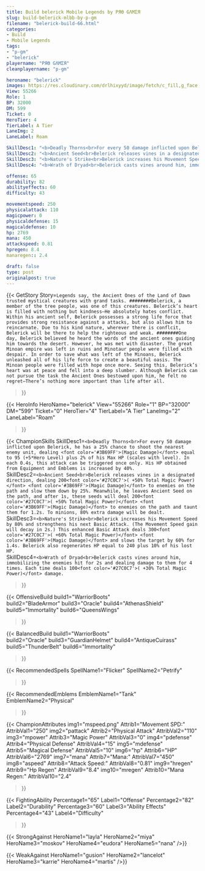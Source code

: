 ```yaml
---
title: Build belerick Mobile Legends by PЯӨ GΛMΣЯ
slug: build-belerick-mlbb-by-p-gm
filename: "belerick-build-66.html"
categories: 
- Build 
- Mobile Legends
tags: 
- "p-gm"
- "belerick"
playername: "PЯӨ GΛMΣЯ"
cleanplayername: "p-gm"

heroname: "belerick"
images: https://res.cloudinary.com/drlhixyyd/image/fetch/c_fill,g_face,f_auto/https://cdn2-build.mobagenie.my.id/p/images/banner/full/belerick.jpg
View: 55266 
Role: 1 
BP: 32000
DM: 599 
Ticket: 0 
HeroTier: 4 
TierLabel: A Tier 
LaneImg: 2
LaneLabel: Roam 

SkillDesc1: "<b>Deadly Thorns<br>For every 50 damage inflicted upon Belerick, he has a 25% chance to shoot the nearest enemy unit, dealing <font color='#3B69FF'>(Magic Damage)</font> equal to 95 (+5*Hero Level) plus 2% of his Max HP (scales with level). In each 0.4s, this attack can be triggered once only. His HP obtained from Equipment and Emblems is increased by 40%."   
SkillDesc2: "<b>Ancient Seed<br>Belerick releases vines in a designated direction, dealing 200<font color='#27C0C7'>( +50% Total Magic Power)</font> <font color='#3B69FF'>(Magic Damage)</font> to enemies on the path and slow them down by 25%. Meanwhile, he leaves Ancient Seed on the path, and after 1s, these seeds will deal 200<font color='#27C0C7'>( +50% Total Magic Power)</font> <font color='#3B69FF'>(Magic Damage)</font> to enemies on the path and taunt them for 1.2s. To minions, 80% extra damage will be dealt."   
SkillDesc3: "<b>Nature's Strike<br>Belerick increases his Movement Speed by 80% and strengthens his next Basic Attack. (The Movement Speed gain will decay in 2s.) This enhanced Basic Attack deals 300<font color='#27C0C7'>( +60% Total Magic Power)</font> <font color='#3B69FF'>(Magic Damage)</font> and slows the target by 60% for 1.4s. Belerick also regenerates HP equal to 240 plus 10% of his lost HP."   
SkillDesc4: "<b>Wrath of Dryad<br>Belerick casts vines around him, immobilizing the enemies hit for 2s and dealing damage to them for 4 times. Each time deals 100<font color='#27C0C7'>( +30% Total Magic Power)</font> damage."  

offense: 65 
durability: 82 
abilityeffects: 60 
difficulty: 43 

movementspeed: 250
physicalattack: 110
magicpower: 0
physicaldefense: 15
magicaldefense: 10
hp: 2769
mana: 450
attackspeed: 0.81
hpregen: 8.4
manaregen:: 2.4

draft: false
type: post
originalpost: true
---
```



{{< GetStory 
Story=` Legends say, the Ancient Ones of the Land of Dawn trusted mystical creatures with grand tasks. ########Belerick, a member of the tree people, was one of this creatures. Belerick’s heart is filled with nothing but kindness—He absolutely hates conflict. Within his ancient self, Belerick possesses a strong life force that provides strong resistance against a attacks, but also allows him to reincarnate. Due to his kind nature, wherever there is conflcit, Belerick will be there to help the righteous and weak. ########One day, Belerick believed he heard the words of the ancient ones guiding him towards the desert. However, he was met with disaster. The great Minoan empire was left in ruins and Minotaur people were filled with despair. In order to save what was left of the Minoans, Belerick unleashed all of his life force to create a beautiful oasis. The Minoan people were filled with hope once more. Seeing this, Belerick’s heart was at peace and fell into a deep slumber. Although Belerick can not pursue the task the Ancient Ones bestowed upon him, he felt no regret—There’s nothing more important than life after all. ` 
>}}

{{< HeroInfo 
HeroName="belerick" 
View="55266" 
Role="1" 
BP="32000" 
DM="599" 
Ticket="0" 
HeroTier="4" 
TierLabel="A Tier" 
LaneImg="2" 
LaneLabel="Roam" 
>}}
 
{{< ChampionSkills 
SkillDesc1=`<b>Deadly Thorns<br>For every 50 damage inflicted upon Belerick, he has a 25% chance to shoot the nearest enemy unit, dealing <font color='#3B69FF'>(Magic Damage)</font> equal to 95 (+5*Hero Level) plus 2% of his Max HP (scales with level). In each 0.4s, this attack can be triggered once only. His HP obtained from Equipment and Emblems is increased by 40%.`   
SkillDesc2=`<b>Ancient Seed<br>Belerick releases vines in a designated direction, dealing 200<font color='#27C0C7'>( +50% Total Magic Power)</font> <font color='#3B69FF'>(Magic Damage)</font> to enemies on the path and slow them down by 25%. Meanwhile, he leaves Ancient Seed on the path, and after 1s, these seeds will deal 200<font color='#27C0C7'>( +50% Total Magic Power)</font> <font color='#3B69FF'>(Magic Damage)</font> to enemies on the path and taunt them for 1.2s. To minions, 80% extra damage will be dealt.`   
SkillDesc3=`<b>Nature's Strike<br>Belerick increases his Movement Speed by 80% and strengthens his next Basic Attack. (The Movement Speed gain will decay in 2s.) This enhanced Basic Attack deals 300<font color='#27C0C7'>( +60% Total Magic Power)</font> <font color='#3B69FF'>(Magic Damage)</font> and slows the target by 60% for 1.4s. Belerick also regenerates HP equal to 240 plus 10% of his lost HP.`   
SkillDesc4=`<b>Wrath of Dryad<br>Belerick casts vines around him, immobilizing the enemies hit for 2s and dealing damage to them for 4 times. Each time deals 100<font color='#27C0C7'>( +30% Total Magic Power)</font> damage.`   
>}}

{{< OffensiveBuild 
build1="WarriorBoots"  
build2="BladeArmor" 
build3="Oracle" 
build4="AthenasShield" 
build5="Immortality" 
build6="QueensWings" 
>}} 

{{< BalancedBuild 
build1="WarriorBoots"  
build2="Oracle" 
build3="GuardianHelmet" 
build4="AntiqueCuirass" 
build5="ThunderBelt" 
build6="Immortality" 
>}}


{{< RecommendedSpells 
SpellName1="Flicker" 
SpellName2="Petrify" 
>}}  

{{< RecommendedEmblems 
EmblemName1="Tank" 
EmblemName2="Physical" 
>}}   


{{< ChampionAttributes
img1="mspeed.png" Attrib1="Movement SPD:" AttribVal1="250"
img2="pattack" Attrib2="Physical Attack" AttribVal2="110"
img3="mpower" Attrib3="Magic Power" AttribVal3="0"
img4="pdefense" Attrib4="Physical Defense" AttribVal4="15"
img5="mdefense" Attrib5="Magical Defense" AttribVal5="10"
img6="hp" Attrib6="HP" AttribVal6="2769"
img7="mana" Attrib7="Mana:" AttribVal7="450"
img8="aspeed" Attrib8="Attack Speed:" AttribVal8="0.81"
img9="hregen" Attrib9="Hp Regen" AttribVal9="8.4"
img10="mregen" Attrib10="Mana Regen:" AttribVal10="2.4"
>}}


{{< FightingAbility
Percentage1="65" Label1="Offense"
Percentage2="82" Label2="Durability"
Percentage3="60" Label3="Ability Effects"
Percentage4="43" Label4="Difficulty"
 >}}

{{< StrongAgainst 
HeroName1="layla"
HeroName2="miya"
HeroName3="moskov"
HeroName4="eudora"
HeroName5="nana"
/>}}

{{< WeakAgainst
HeroName1="gusion"
HeroName2="lancelot"
HeroName3="karrie"
HeroName4="martis"
/>}}
